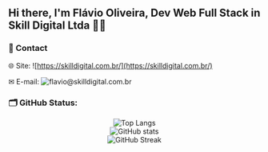 ## Hi there, I'm Flávio Oliveira, Dev Web Full Stack in Skill Digital Ltda 👋🏿

### 📣 Contact

🌐 Site: ![https://skilldigital.com.br/](https://skilldigital.com.br/)

✉ E-mail: ![flavio@skilldigital.com.br](mailto:flavio@skilldigital.com.br)

### 🗂 GitHub Status:

<div align="center">
  <img src="https://github-readme-stats.vercel.app/api/top-langs/?username=flavio-skilldigital&theme=yeblu&layout=donut-vertical&langs_count=8" alt="Top Langs"/>
  <br>
  <img src="https://github-readme-stats.vercel.app/api?username=flavio-skilldigital&show_icons=true&theme=yeblu" alt="GitHub stats"/>
  <br>
  <img src="https://github-readme-streak-stats.herokuapp.com?user=flavio-skilldigital&theme=yeblu&hide_border=true&mode=weekly" alt="GitHub Streak"/>
</div>

